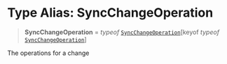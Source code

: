 # Type Alias: SyncChangeOperation

> **SyncChangeOperation** = *typeof* [`SyncChangeOperation`](../variables/SyncChangeOperation.md)\[keyof *typeof* [`SyncChangeOperation`](../variables/SyncChangeOperation.md)\]

The operations for a change
